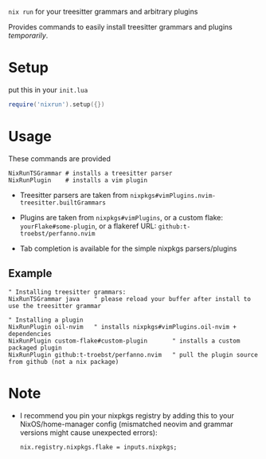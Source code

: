 `nix run` for your treesitter grammars and arbitrary plugins

Provides commands to easily install treesitter grammars and plugins _temporarily_.

# Setup

put this in your `init.lua`

```lua
require('nixrun').setup({})
```

# Usage

These commands are provided

```vim
NixRunTSGrammar # installs a treesitter parser
NixRunPlugin    # installs a vim plugin
```

- Treesitter parsers are taken from `nixpkgs#vimPlugins.nvim-treesitter.builtGrammars`
- Plugins are taken from `nixpkgs#vimPlugins`,
  or a custom flake: `yourFlake#some-plugin`,
  or a flakeref URL: `github:t-troebst/perfanno.nvim`

- Tab completion is available for the simple nixpkgs parsers/plugins

## Example

```vim
" Installing treesitter grammars:
NixRunTSGrammar java    " please reload your buffer after install to use the treesitter grammar

" Installing a plugin
NixRunPlugin oil-nvim   " installs nixpkgs#vimPlugins.oil-nvim + dependencies
NixRunPlugin custom-flake#custom-plugin       " installs a custom packaged plugin
NixRunPlugin github:t-troebst/perfanno.nvim   " pull the plugin source from github (not a nix package)
```

# Note

- I recommend you pin your nixpkgs registry by adding this to your NixOS/home-manager config
  (mismatched neovim and grammar versions might cause unexpected errors):
  ```nix
  nix.registry.nixpkgs.flake = inputs.nixpkgs;
  ```
